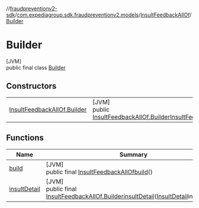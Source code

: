 //[fraudpreventionv2-sdk](../../../../index.md)/[com.expediagroup.sdk.fraudpreventionv2.models](../../index.md)/[InsultFeedbackAllOf](../index.md)/[Builder](index.md)

# Builder

[JVM]\
public final class [Builder](index.md)

## Constructors

| | |
|---|---|
| [InsultFeedbackAllOf.Builder](-insult-feedback-all-of.-builder.md) | [JVM]<br>public [InsultFeedbackAllOf.Builder](index.md)[InsultFeedbackAllOf.Builder](-insult-feedback-all-of.-builder.md)([InsultDetail](../../-insult-detail/index.md)insultDetail) |

## Functions

| Name | Summary |
|---|---|
| [build](build.md) | [JVM]<br>public final [InsultFeedbackAllOf](../index.md)[build](build.md)() |
| [insultDetail](insult-detail.md) | [JVM]<br>public final [InsultFeedbackAllOf.Builder](index.md)[insultDetail](insult-detail.md)([InsultDetail](../../-insult-detail/index.md)insultDetail) |
